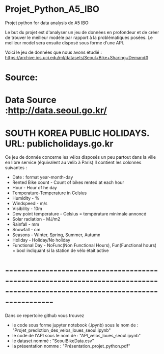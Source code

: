 # Projet_Python_A5_IBO
Projet python for data analysis de A5 IBO

Le but du projet est d'analyser un jeu de données en profondeur et de créer de trouver le meilleur modèle par rapport à la problématiques posées. Le meilleur model sera ensuite disposé sous forme d'une API.


Voici le jeu de données que nous avons étudié : https://archive.ics.uci.edu/ml/datasets/Seoul+Bike+Sharing+Demand#
# Source:
# Data Source :http://data.seoul.go.kr/
# SOUTH KOREA PUBLIC HOLIDAYS. URL: publicholidays.go.kr

Ce jeu de donnée concerne les vélos disposés un peu partout dans la ville en libre service (équivalent au velib à Paris)
Il contient les colonnes suivantes :

- Date : format year-month-day 
- Rented Bike count - Count of bikes rented at each hour
- Hour - Hour of he day
- Temperature-Temperature in Celsius
- Humidity - %
- Windspeed - m/s
- Visibility - 10m
- Dew point temperature - Celsius = température minimale annoncé
- Solar radiation - MJ/m2
- Rainfall - mm
- Snowfall - cm
- Seasons - Winter, Spring, Summer, Autumn
- Holiday - Holiday/No holiday
- Functional Day - NoFunc(Non Functional Hours), Fun(Functional hours) = bool indiquant si la station de vélo était active

# ------------------------------------------------------------------------------------------------------------------------------

Dans ce repertoire github vous trouvez 
- le code sous forme jupyter notebook (.ipynb) sous le nom de : "Projet_prediction_des_velos_loues_seoul.ipynb"
- le code de l'API sous le nom de : "API_velos_loues_seoul.ipynb"
- le dataset nommé : "SeoulBikeData.csv"
- la présentation nomme : "Présentation_projet_python.pdf"


